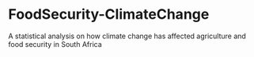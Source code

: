 # FoodSecurity-ClimateChange
A statistical analysis on how climate change has affected agriculture and food security in South Africa
